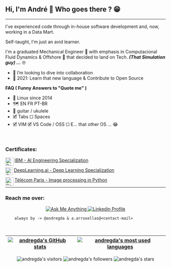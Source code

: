 ## Hi, I'm André 👋 Who goes there ? 😁 

<!--- So you also read others README.md files ? Welcome ! \o/ --->

---

I've experienced code through in-house software development and, now, working in a Data Mart.

Self-taught, I'm just an avid learner. 

I'm a graduated Mechanical Engineer 🌊 with emphasis in Computacional Fluid Dynamics & Offshore 💨 that decided to land on Tech. ***(That Simulation guy) ...*** 🤓

- 🔁 I’m looking to dive into collaboration
- 📆 2021: Learn that new language & Contribute to Open Source

**FAQ ( Funny Answers to "Quote me" )**

- 🐧 Linux since 2014
- 🗺️ EN FR PT-BR
- 🎸 guitar / ukulele
- 🗹 Tabs ☐ Spaces
- 🗹 VIM 🗹 VS Code / OSS ☐ E... that other OS ... 😂

<br />

<!--- TODO: Better Languages section --->

<!---
### Languages and Tools:

[<img align="left" alt="Terminal Shell" width="26px" src="https://raw.githubusercontent.com/github/explore/80688e429a7d4ef2fca1e82350fe8e3517d3494d/topics/terminal/terminal.png"
/>][github]

[<img align="left" alt="Python" width="26px" 
src="https://raw.githubusercontent.com/github/explore/80688e429a7d4ef2fca1e82350fe8e3517d3494d/topics/python/python.png"
/>][github] 

[<img align="left" alt="SQL" width="26px"
src="https://raw.githubusercontent.com/github/explore/80688e429a7d4ef2fca1e82350fe8e3517d3494d/topics/sql/sql.png"
/>][github]

[<img align="left" alt="Docker" width="26px" src="https://raw.githubusercontent.com/github/explore/78df643247d429f6cc873026c0622819ad797942/topics/docker/docker.png"
/>][github]

[<img align="left" alt="VIM" width="26px"
src="https://raw.githubusercontent.com/github/explore/80688e429a7d4ef2fca1e82350fe8e3517d3494d/topics/vim/vim.png"
/>][github]

[<img align="left" alt="VS Code" width="26px" 
src="https://raw.githubusercontent.com/github/explore/80688e429a7d4ef2fca1e82350fe8e3517d3494d/topics/visual-studio-code/visual-studio-code.png"
/>][github] 

[<img align="left" alt="Git" width="26px" src="https://raw.githubusercontent.com/github/explore/80688e429a7d4ef2fca1e82350fe8e3517d3494d/topics/git/git.png" />][github]

[<img align="left" alt="GitHub" width="26px" src="https://raw.githubusercontent.com/github/explore/78df643247d429f6cc873026c0622819ad797942/topics/github/github.png"
/>][github]

[<img align="left" alt="Anki" width="26px" src="https://upload.wikimedia.org/wikipedia/commons/thumb/3/3d/Anki-icon.svg/64px-Anki-icon.svg.png"
/>][anki]

<br />

--->

### Certificates:

<!--- Coursera - IBM AI Engineering Specialization ---->
[<img align="left" alt="Coursera" width="26px" src="http://coursera-university-assets.s3.amazonaws.com/bb/f5ced2bdd4437aa79f00eb1bf7fbf0/IBM-Logo-Blk---Square.png"
/>][IBM - AI Engineering Specialization][IBM - AI Engineering Specialization]

<!--- Coursera - Deep Learning Specialization ---->
[<img align="left" alt="Coursera" width="24px" src="http://coursera-university-assets.s3.amazonaws.com/b4/5cb90bb92f420b99bf323a0356f451/Icon.png"
/>][DeepLearning.ai - Deep Learning Specialization][DeepLearning.ai - Deep Learning Specialization]

<!--- Télécom Paris - Image processing in Python ---->
[<img align="left" alt="Coursera" width="26px" src="https://media-exp1.licdn.com/dms/image/C4E0BAQFx4IdmU79mIg/company-logo_200_200/0/1569917600446?e=1637798400&v=beta&t=oIhwNl6X-HX4qKG-Swda-D0ko7aFDe2dtNU7wK_d_ek"
/>][Télécom Paris - Image processing in Python][Télécom Paris - Image processing in Python]

</details>

[IBM - AI Engineering Specialization]: https://coursera.org/share/ce8a91bf4a3899757188a891f786be0a
[DeepLearning.ai - Deep Learning Specialization]: https://www.coursera.org/account/accomplishments/specialization/certificate/7TMV6SUME7LG
[Télécom Paris - Image processing in Python]: https://raw.githubusercontent.com/andregda/andregda/main/img/Image_Processing-TelecomParis.jpg

---

### Reach me over:
	
<p align="center">
	<a href="mailto:a.arroxellas@hotmail.com">
			<img alt="Ask Me Anything" src="https://img.shields.io/badge/-Ask_me_anything-gray?style=flat-square&logo=Gmail&logoColor=lightblue&link=mailto:a.arroxellas@gmail.com" />
	</a>
	<a href="https://www.linkedin.com/in/a-arroxellas">
		<img alt="Linkedin Profile" src="https://img.shields.io/badge/-Linkedin_Profile-0072b1?style=flat&logo=Linkedin&logoColor=white&link=https://www.linkedin.com/in/a-arroxellas" />
	</a>
		
<!--- [<img align="left" alt="André Arroxellas | LinkedIn" width="22px" src="https://cdn.jsdelivr.net/npm/simple-icons@v3/icons/linkedin.svg" />][linkedin]
/>
--->
        always by -> @andregda & a.arroxellas@<contact-mail>

<br />

<!--- Check the work of https://anuraghazra.github.io/case-studies/github-readme-stats --->
			
| [![andregda's GitHub stats](https://github-readme-stats.vercel.app/api?username=andregda&count_private=true&show_icons=true&hide=issues&hide_border=true&theme=dracula)](https://github.com/andregda?tab=repositories) | [![andregda's most used languages](https://github-readme-stats.vercel.app/api/top-langs/?username=andregda&hide_border=true&theme=dracula)](https://github.com/andregda?tab=repositories) |
|:-:|:-:|

<p align="center">
	<!--- Check the work of https://github.com/antonkomarev/github-profile-views-counter --->
	<img alt="andregda's visitors" src="https://komarev.com/ghpvc/?username=andregda&color=add8e6&style=flat-square&label=visitors" />
	<img alt="andregda's followers" src="https://img.shields.io/github/followers/andregda?color=lightblue&style=flat-square" />
	<img alt="andregda's stars" src="https://img.shields.io/github/stars/andregda?color=lightblue&style=flat-square" />
</p>

</details>

[anki]: https://github.com/ankitects/anki
[github]: https://github.com/andregda
[linkedin]: https://linkedin.com/in/a-arroxellas

